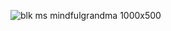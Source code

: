 ![blk ms mindfulgrandma 1000x500](https://github.com/user-attachments/assets/d3d1a621-7a04-48a5-a5a5-f8b3187eab7b)
